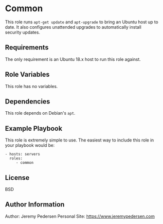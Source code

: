 Common
=========

This role runs `apt-get update` and `apt-upgrade` to bring an Ubuntu host up to date. It also configures unattended upgrades to automatically install security updates.

Requirements
------------

The only requirement is an Ubuntu 18.x host to run this role against.

Role Variables
--------------

This role has no variables.

Dependencies
------------

This role depends on Debian's `apt`.

Example Playbook
----------------

This role is extremely simple to use. The easiest way to include this role in your playbook would be:

    - hosts: servers
      roles:
         - common

License
-------

BSD

Author Information
------------------

Author: Jeremy Pedersen
Personal Site: https://www.jeremypedersen.com
